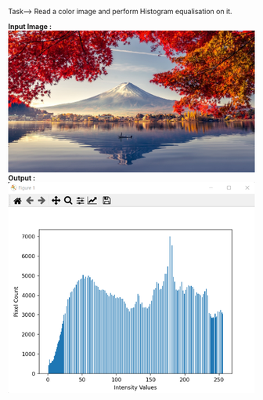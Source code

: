 Task--> Read a color image and perform Histogram equalisation on it. <br />


**Input Image :**
![](img.jpg)
<br />
**Output :**
![](output2.png)
<br />
